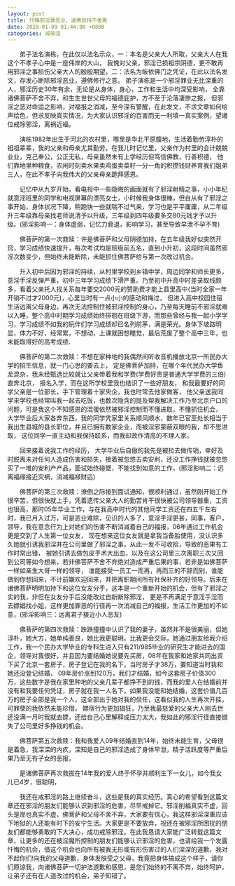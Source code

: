 ```yaml
---
layout: post
title: 忏悔邪淫罪恶业，诸佛加持不舍离
date: 2020-01-09 01:44:00 +0800
categories: 戒邪淫
---
```


　　弟子法名演栋，在此仅以法名示众，一：本名是父亲大人所取，父亲大人在我这个不孝子心中是一座伟岸的大山， 我愧对父亲，邪淫已损祖宗阴德，更不敢再用邪淫之事损伤父亲大人的殷殷期望。二：法名为皈依佛门之凭证，在此以法名发文，存发心断除邪淫恶业，遵佛修行之意。 弟子演栋是一个邪淫罪业无比深重的人，邪淫历史30年有余，无论是从身体，身心，工作和生活中均深受影响， 全靠诸佛菩萨不舍不弃，和生生世世父母的福德庇护，方不至于沦落凄惨之报， 但邪淫之恶对命运之影响，对福报之消减，至今深有警醒，在此发文，不求文章如何绘声绘色，但求反映真实情况，为大家认识邪淫的百害而无一利填一真实案例，望诸位戒除邪淫，离祸近福。
　　演栋1982年出生于河北的农村里，哪里是华北平原腹地，生活着勤劳淳朴的祖祖辈辈，我的父亲和母亲尤其勤劳，在我儿时记忆里，父亲作为村里的会计兢兢业业，克己奉公，公正无私，母亲虽然未有上学经历但笃信佛教，行善积德， 他们靠地里种粮食，农闲时刻卖水果卖鸡蛋卖菜籽一分一角的积攒钱财养育我们姐弟三人，在此不孝子向我伟大的父亲母亲跪拜感恩。
　　记忆中从九岁开始，看电视中一些隐晦的画面就有了邪淫射精之事，小小年纪就意淫班里的同学和电视屏幕的漂亮女士，小时候我身体很棒，但自从有了邪淫之事开始，身体状况下降，稍跑快一些就喘不过气来，学习也是平平庸庸，从二年级升三年级靠母亲找老师说清予以升级，三年级到四年级要多交80元钱才予以升级。(邪淫影响一：身体虚弱，记忆力衰退，影响学习，甚至导致早泄不孕不育)
　　佛菩萨的第一次救赎：许是佛菩萨和父母阴德加持，在五年级我好似突然开窍，学习成绩快速提升，每次考试均是班级前五名，直到小升初，这段时间虽然邪淫次数变少，但始终未能断除，未能抓住佛菩萨给与第一次改过机会。
　　升入初中后因为邪淫的持续，从村里学校到乡镇中学，周边同学和师长更多，意淫手淫反弹严重，初中三年学习成绩下滑严重。乃至初中升高中时差录取线颇多，看着父亲托人找关系每年要交2000元的赞助费才能上县里高中(当时全家一年开销不过才2000元)，心里当时有一点小小的感动和悔过， 但进入高中校园住宿生活远离父母身边，再次无法控制住被邪淫控制的身心，乃至每天睡前不邪淫就难以入睡，整个高中时期学习成绩始终徘徊在班级下游，而那些曾经与我一起小学学习，学习成绩不如我的玩伴们学习成绩却已名列前茅，满是荣光。身体下坡路明显，体力不好，经常累，不想动，上课就困想睡觉，最后荒废了整个高中三年，也未能取得好的高考成绩.
　　佛菩萨的第二次救赎：不想在家种地的我偶然间听收音机播放北京一所民办大学的招生信息，就一门心思的要去上， 定是佛菩萨加持，在哪个年代民办大学鱼龙混杂，我未经甄选比较就让父亲带着我和学费(学费好贵是普通大学学费的三倍)直奔北京， 报名入学，而在这所学校里我也结识了一些好朋友， 和我最要好的同学父亲是一位部长，手下管理着十家央企，我也时常去他家做客， 他父亲送我同学来学校也经常叫我一起去吃饭，也数次隐含的提及帮我解决工作乃至北京户口的问题，可是我这个不知感恩的混蛋依然被邪淫控制而不懂进取，不懂抓住机会， 大学毕业后大家各奔东西，我的同学凭家里关系顺风顺水，数年已官至处长相当于我出生县城的县长职位，并且已拥有数家企业，而被淫邪蒙蔽双眼的我，却不思进取， 这位同学一直主动和我保持联系，而我却故作清高的不理人家。
　　回来接着说我工作的经历， 大学毕业后自傲的我先是被拉去做传销，幸好及时脱离未对任何人造成伤害和损失，接着被忽悠去卖安利，还没工作挣钱就被忽悠买了一堆的安利产产品，面试始终碰壁，不能找到如意的工作。(邪淫影响二：远离福缘接近灾祸，消减福禄财运)
　　佛菩萨的第三次救赎：潦倒之际接到面试通知，很顺利通过，虽然刚开始工作很辛苦，但很快就上手，凭着遗传父亲大人的勤苦肯干很快被公司领导器重，工资也很高，那时05年毕业工作，与在我高中时代的其他同学工资还在四五千左右时，我已月入过万，可是恶业难除，见识的人多了，意淫手淫更甚，同事，客户，领导，我在意念行为上对她们的伤害不断消减着自己的福报，06年通过工作机会更是交到了人生第一位女友， 现在想来这位女友就是拿我当备胎使用，没认识多久她就引诱我邪淫并在公司里做了邪淫之事，从此一发不可收拾，导致的恶果有工作时常出错， 被她引诱去做包皮手术大出血，以及在这公司里三次离职三次又回到公司等如今想来，若非佛菩萨不舍不弃绝对造成严重后果的事，若非是如佛菩萨一样如亲生大哥一样的领导， 谁能接受一员工一而再，再而三的不辞而别，谁能做到你想回来，不计前嫌欢迎回来，并把离职期间所有社保补齐的好领导。后来在诸佛菩萨明明加持下和这位女友分手，这本是一个重新开始的机会，但有了邪淫之实的我，非但在女友分手后没能改过自新断除邪淫， 更是不再满足于意淫手淫而去嫖娼找小姐，这样更加罪恶的行径再一次消减自己的福报，生活工作更加的不如意，(邪淫影响三：远离君子接近小人恶友)
　　佛菩萨的第四次救赎：跌跌撞撞中认识了我的妻子，虽然并不是很美丽，但她淳朴，她大方，她单纯善良，她比我更聪明，比我更会交际，她通过朋友给我介绍工作，我一个民办大学毕业的专科生进入只有211/985毕业的研究生才能进去的国企，领导对我很好，并且因为要结婚她说要先买房，08年在我家和她家共同出资下买了北京一套房子，房子登记在我的名下，当时房子才38万，要知道当时我和她还没登记结婚， 09年房价涨到120万，我们才结婚，如今这套房子价值300万，这些数字是我在家里种地的父亲几辈子都挣不到的钱，而我的爱人在结婚前并没有和我要任何凭证，房子就在我一人名下，如果我没能和她结婚，这套价值几百万的房子全部是我一个人，这全部出于她对我的信任，这看似我的人生再次开挂， 可罪孽的我依然未能珍惜， 嫖宿行为更加猖狂，乃至我最慈爱的父亲大人刚去世还没满一月时我就去嫖，还给自己心里解释成压力太大，我如此的邪淫行径直接错失了公司里好多挣钱的机会。
　　佛菩萨第五次救赎：我和我爱人09年结婚直到14年，始终未能生育，父母很是着急，我深深的内疚，深知是自己的邪淫造成了身体早泄，精子活跃度等严重后果乃至无有子女的恶报，
　　是诸佛菩萨再次救拔在14年我的爱人终于怀孕并顺利生下一女儿，如今我女儿已4岁，很聪明，
　　我还在戒邪淫的路上继续奋斗，这些是我的真实经历。真心的希望看到这篇文章还在邪淫的朋友们能够认识到邪淫的危害，尽早戒掉它。邪淫削福真实不虚，回头是岸也真实不虚，佛菩萨和父母不舍不弃，大家要有信心，我这样邪淫深重应该下地狱的人还能有时下的安宁生活。大家更是不要放弃，祝还在被邪淫所困扰的朋友们都能够勇敢的下大决心，成功戒除邪淫。在此我恳请大家能广泛转载这篇文章，让更多的还在被淫魔所控制的朋友们能够认识邪淫的危害，也请给我一个发露忏悔的机会，借这个机会也向所有被我无形或有形伤害过的人们深深的道歉，我对不起你们!向我的父母道歉，身体发肤受之父母，我竟把身体搞成这个样子，请你们原谅我，向诸佛菩萨一切护法道歉和感恩，是您们始终的不离不弃，始终呵护，让弟子还有在人道改过的机会，弟子知错了。